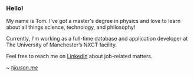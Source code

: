 ### Hello!

My name is Tom. I've got a master's degree in physics and love to learn about all things science, technology, and philosophy!

Currently, I'm working as a full-time database and application developer at The University of Manchester’s NXCT facility.

Feel free to reach me on [LinkedIn](https://www.linkedin.com/in/tjkuson/) about job-related matters.

*~* *[tjkuson.me](https://tjkuson.me/)*
